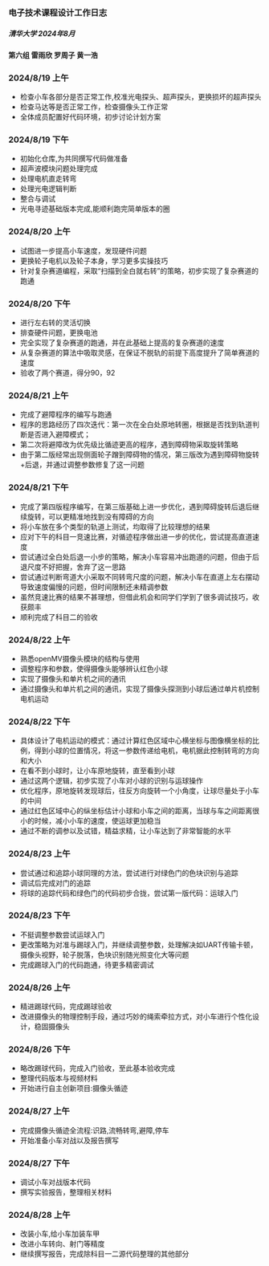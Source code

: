 ### 电子技术课程设计工作日志
#####  清华大学 2024年8月 
**第六组  雷雨欣 罗周子 黄一浩**

### 2024/8/19 上午
- 检查小车各部分是否正常工作,校准光电探头、超声探头，更换损坏的超声探头
- 检查马达等是否正常工作，检查摄像头工作正常
- 全体成员配置好代码环境，初步讨论计划方案

### 2024/8/19 下午
- 初始化仓库,为共同撰写代码做准备
- 超声波模块问题处理完成
- 处理电机直走转弯
- 处理光电逻辑判断
- 整合与调试
- 光电寻迹基础版本完成,能顺利跑完简单版本的圈

### 2024/8/20 上午
- 试图进一步提高小车速度，发现硬件问题
- 更换轮子电机以及轮子本身，学习更多实操技巧
- 针对复杂赛道编程，采取“扫描到全白就右转”的策略，初步实现了复杂赛道的跑通

### 2024/8/20 下午
- 进行左右转的灵活切换
- 排查硬件问题，更换电池
- 完全实现了复杂赛道的跑通，并在此基础上提高的复杂赛道的速度
- 从复杂赛道的算法中吸取灵感，在保证不脱轨的前提下高度提升了简单赛道的速度
- 验收了两个赛道，得分90，92

### 2024/8/21 上午
- 完成了避障程序的编写与跑通
- 程序的思路经历了四次迭代：第一次在全白处原地转圈，根据是否找到轨道判断是否进入避障模式；
- 第二次将避障改为优先级比循迹更高的程序，遇到障碍物采取旋转策略
- 由于第二版经常出现侧面轮子蹭到障碍物的情况，第三版改为遇到障碍物旋转+后退，并通过调整参数修复了这一问题

### 2024/8/21 下午
- 完成了第四版程序编写，在第三版基础上进一步优化，遇到障碍旋转后退后继续旋转，可以更精准地找到没有障碍的方向
- 将小车放在多个类型的轨道上测试，均取得了比较理想的结果
- 应对下午的科目一竞速比赛，对循迹程序做出进一步的优化，尝试提高直道速度
- 尝试通过全白处后退一小步的策略，解决小车容易冲出跑道的问题，但由于后退尺度不好把握，舍弃了这一思路
- 尝试通过判断弯道大小采取不同转弯尺度的问题，解决小车在直道上左右摆动导致速度偏慢的问题，但时间限制还未精调参数
- 虽然竞速比赛的结果不甚理想，但借此机会和同学们学到了很多调试技巧，收获颇丰
- 顺利完成了科目二的验收

### 2024/8/22 上午
  - 熟悉openMV摄像头模块的结构与使用
  - 调整程序和参数，使得摄像头能够辨认红色小球
  - 实现了摄像头和单片机之间的通讯
  - 通过摄像头和单片机之间的通讯，实现了摄像头探测到小球后通过单片机控制电机运动
 
### 2024/8/22 下午
 - 具体设计了电机运动的模式：通过计算红色区域中心横坐标与图像横坐标的比例，得到小球的位置情况，将这一参数传递给电机，电机据此控制转弯的方向和大小
 - 在看不到小球时，让小车原地旋转，直至看到小球
 - 通过这两个逻辑，初步实现了小车对小球的识别与运球操作
 - 优化程序，原地旋转发现球后，往反方向旋转一个小角度，让球尽量处于小车的中间
 - 通过红色区域中心的纵坐标估计小球和小车之间的距离，当球与车之间距离很小的时候，减小小车的速度，使运球更加稳当
 - 通过不断的调参以及试错，精益求精，让小车达到了非常智能的水平

### 2024/8/23 上午
- 尝试通过和追踪小球同理的方法，尝试进行对绿色门的色块识别与追踪
- 调试后完成对门的追踪
- 将球的追踪代码和绿色门的代码初步合拢，尝试第一版代码：运球入门

### 2024/8/23 下午
- 不挺调整参数尝试运球入门
- 更改策略为对准与踢球入门，并继续调整参数，处理解决如UART传输卡顿，摄像头视野，轮子脱落，色块识别随光照变化大等问题
- 完成踢球入门的代码跑通，待更多精密调试

### 2024/8/26 上午
- 精进踢球代码，完成踢球验收
- 改进摄像头的物理控制手段，通过巧妙的绳索牵拉方式，对小车进行个性化设计，稳固摄像头

### 2024/8/26 下午
- 略改踢球代码，完成入门验收，至此基本验收完成
- 整理代码版本与视频材料
- 开始进行自主创新项目:摄像头循迹

### 2024/8/27 上午
- 完成摄像头循迹全流程:识路,流畅转弯,避障,停车
- 开始准备小车对战以及报告撰写

### 2024/8/27 下午
- 调试小车对战版本代码
- 撰写实验报告，整理相关材料

### 2024/8/28 上午
- 改装小车,给小车加装车甲
- 改进小车转向、射门等精度
- 继续撰写报告，完成除科目一二源代码整理的其他部分